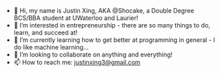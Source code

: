 - 👋 Hi, my name is Justin Xing, AKA @Shocake, a Double Degree BCS/BBA student at UWaterloo and Laurier!
- 👀 I’m interested in entrepreneurship - there are so many things to do, learn, and succeed at!
- 🌱 I’m currently learning how to get better at programming in general - I do like machine learning...
- 💞️ I’m looking to collaborate on anything and everything!
- 📫 How to reach me: justinxing3@gmail.com
